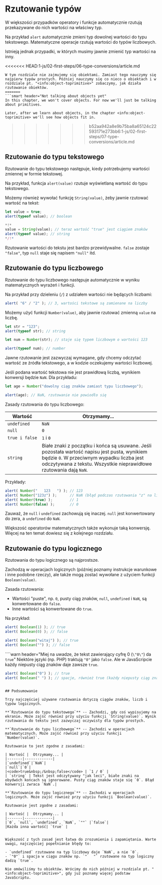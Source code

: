 # Rzutowanie typów

W większości przypadków operatory i funkcje automatycznie rzutują przekazywane do nich wartości na właściwy typ.

Na przykład `alert` automatycznie zmieni typ dowolnej wartości do typu tekstowego. Matematyczne operacje rzutują wartości do typów liczbowych.

Istnieją jednak przypadki, w których musimy jawnie zmienić typ wartości na inny. 

<<<<<<< HEAD:1-js/02-first-steps/06-type-conversions/article.md
```smart header="Nie mówimy jeszcze o obiektach"
W tym rozdziale nie zajmujemy się obiektami. Zamiast tego nauczymy się najpierw typów prostych. Później nauczymy się co nieco o obiektach i w rozdziale pt. "<info:object-toprimitive>" zobaczymy, jak działa rzutowanie obiektów.
=======
```smart header="Not talking about objects yet"
In this chapter, we won't cover objects. For now we'll just be talking about primitives.

Later, after we learn about objects, in the chapter <info:object-toprimitive> we'll see how objects fit in.
```
>>>>>>> b52aa942a8e9b75ba8a65124c22593171e273bb6:1-js/02-first-steps/07-type-conversions/article.md

## Rzutowanie do typu tekstowego

Rzutowanie do typu tekstowego następuje, kiedy potrzebujemy wartości zmiennej w formie tekstowej.

Na przykład, funkcja `alert(value)` rzutuje wyświetlaną wartość do typu tekstowego.

Możemy również wywołać funkcję `String(value)`, żeby jawnie rzutować wartość na tekst:

```js run
let value = true;
alert(typeof value); // boolean

*!*
value = String(value); // teraz wartość "true" jest ciągiem znaków
alert(typeof value); // string
*/!*
```

Rzutowanie wartości do tekstu jest bardzo przewidywalne. `false` zostaje `"false"`, typ `null` staje się napisem `"null"` itd.

## Rzutowanie do typu liczbowego

Rzutowanie do typu liczbowego następuje automatycznie w wyniku matematycznych wyrażeń i funkcji.

Na przykład przy dzieleniu (`/`) z udziałem wartości nie będących liczbami:

```js run
alert( "6" / "2" ); // 3, wartości tekstowe są zamienane na liczby
```

Możemy użyć funkcji `Number(value)`, aby jawnie rzutować zmienną `value` na liczbę. 

```js run
let str = "123";
alert(typeof str); // string

let num = Number(str); // staje się typem liczbowym o wartości 123

alert(typeof num); // number
```

Jawne rzutowanie jest zazwyczaj wymagane, gdy chcemy odczytać wartość ze źródła tekstowego, a w kodzie oczekujemy wartości liczbowej.

Jeśli podana wartość tekstowa nie jest prawidłową liczbą, wynikiem konwersji będzie `NaN`. Dla przykładu:

```js run
let age = Number("dowolny ciąg znaków zamiast typu liczbowego");

alert(age); // NaN, rzutowanie nie powiodło się
```

Zasady rzutowania do typu liczbowego:

| Wartość |  Otrzymamy... |
|---------|-------------|
|`undefined`|`NaN`|
|`null`|`0`|
|<code>true&nbsp;i&nbsp;false</code> | `1` i `0` |
| `string` | Białe znaki z początku i końca są usuwane. Jeśli pozostała wartość napisu jest pusta, wynikiem będzie `0`. W przeciwnym wypadku liczba jest odczytywana z tekstu. Wszystkie nieprawidłowe rzutowania dają `NaN`. |

Przykłady:

```js run
alert( Number("   123   ") ); // 123
alert( Number("123z") );      // NaN (błąd podczas rzutowania "z" na liczbę)
alert( Number(true) );        // 1
alert( Number(false) );       // 0
```

Zauważ, że `null` i `undefined` zachowują się inaczej. `null` jest konwertowany do zera, a `undefined` do `NaN`.

Większość operatorów matematycznych także wykonuje taką konwersję. Więcej na ten temat dowiesz się z kolejnego rozdziału.

## Rzutowanie do typu logicznego

Rzutowania do typu logicznego są najprostsze.

Zachodzą w operacjach logicznych (później poznamy instrukcje warunkowe i inne podobne rzeczy), ale także mogą zostać wywołane z użyciem funkcji `Boolean(value)`.

Zasada rzutowania:

- Wartości "puste", np. `0`, pusty ciąg znaków, `null`, `undefined` i `NaN`, są konwertowane do `false`.
- Inne wartości są konwertowane do `true`.

Na przykład:

```js run
alert( Boolean(1) ); // true
alert( Boolean(0) ); // false

alert( Boolean("witaj") ); // true
alert( Boolean("") ); // false
```

````warn header="Miej na uwadze, że tekst zawierający cyfrę 0 (`\"0\"`) da `true`"
Niektóre języki (np. PHP) traktują `"0"` jako `false`. Ale w JavaScripcie każdy niepusty ciąg znaków daje zawsze `true`.

```js run
alert( Boolean("0") ); // true
alert( Boolean(" ") ); // spacje, również true (każdy niepusty ciąg znaków daje true)
```
````

## Podsumowanie

Trzy najczęściej używane rzutowania dotyczą ciągów znaków, liczb i typów logicznych.

**`Rzutowanie do typu tekstowego`** -- Zachodzi, gdy coś wypisujemy na ekranie. Może zajść również przy użyciu funkcji `String(value)`. Wynik rzutowania do tekstu jest zazwyczaj oczywisty dla typów prostych.

**`Rzutowanie do typu liczbowego`** -- Zachodzi w operacjach matematycznych. Może zajść również przy użyciu funkcji `Number(value)`.

Rzutowanie to jest zgodne z zasadami:

| Wartość |  Otrzymamy... |
|-------|-------------|
|`undefined`|`NaN`|
|`null`|`0`|
|<code>true&nbsp;/&nbsp;false</code> | `1 / 0` |
| `string` | Tekst jest odczytywany "jak leci", białe znaki na obydwóch końcach są ignorowane. Pusty ciąg znaków staje się `0`. Błąd konwersji zwraca `NaN`.|

**`Rzutowanie do typu logicznego`** -- Zachodzi w operacjach logicznych. Może zajść również przy użyciu funkcji `Boolean(value)`.

Rzutowanie jest zgodne z zasadami:

| Wartość |  Otrzymamy... |
|-------|-------------|
|`0`, `null`, `undefined`, `NaN`, `""` |`false`|
|Każda inna wartość| `true` |


Większość z tych zasad jest łatwa do zrozumienia i zapamiętania. Warte uwagi, najczęściej popełnianie błędy to:

- `undefined` rzutowane na typ liczbowy daje `NaN`, a nie `0`.
- `"0"` i spacja w ciągu znaków np. `"   "` rzutowane na typ logiczny dadzą `true`.

Nie omówiliśmy tu obiektów. Wrócimy do nich później w rozdziale pt. "<info:object-toprimitive>", gdy już poznamy więcej podstaw JavaScriptu.